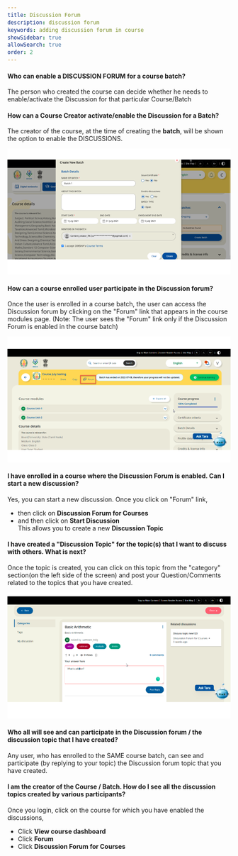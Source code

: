 ```yaml
---
title: Discussion Forum
description: discussion forum
keywords: adding discussion forum in course 
showSidebar: true
allowSearch: true
order: 2
---
```



#### Who can enable a DISCUSSION FORUM for a course batch?  

The person who created the course can decide whether he needs to enable/activate the Discussion for that particular Course/Batch


#### How can a Course Creator activate/enable the Discussion for a Batch?  

The creator of the course, at the time of creating the **batch**, will be shown the option to
enable the DISCUSSIONS.

<img src="../images/discussion-forum/enable-df.png">


#### How can a course enrolled user participate in the Discussion forum?   


Once the user is enrolled in a course batch, the user can access the Discussion forum by clicking on the "Forum" link that appears in the course modules page. (Note: The user sees the "Forum" link only if the Discussion Forum is enabled in the course batch)  

<img src="../images/discussion-forum/df-button.png">


#### I have enrolled in a course where the Discussion Forum is enabled. Can I start a new discussion?  

Yes, you can start a new discussion. Once you click on "Forum" link,
   - then click on **Discussion Forum for Courses**
   - and then click on **Start Discussion**  
This allows you to create a new **Discussion Topic**  

#### I have created a "Discussion Topic" for the topic(s) that I want to discuss with others. What is next?  

Once the topic is created, you can click on this topic from the "category" section(on the left side of the screen) and post your Question/Comments related to the topics that you have created.  


<img src="../images/discussion-forum/discussions.png">


#### Who all will see and can participate in the Discussion forum / the discussion topic that I have created?  


Any user, who has enrolled to the SAME course batch, can see and participate (by replying to your topic) the Discussion forum topic that you have created.

#### I am the creator of the Course / Batch. How do I see all the discussion topics created by various participants?  

Once you login, click on the course for which you have enabled the discussions,
- Click **View course dashboard** 
- Click **Forum** 
- Click **Discussion Forum for Courses**

